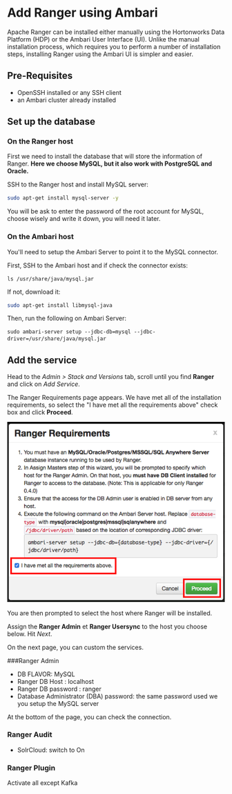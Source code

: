 # Add Ranger using Ambari

Apache Ranger can be installed either manually using the Hortonworks Data Platform (HDP) or the Ambari User Interface (UI). Unlike the manual installation process, which requires you to perform a number of installation steps, installing Ranger using the Ambari UI is simpler and easier.

## Pre-Requisites

- OpenSSH installed or any SSH client
- an Ambari cluster already installed

## Set up the database

### On the Ranger host

First we need to install the database that will store the information of Ranger. **Here we choose MySQL, but it also work with PostgreSQL and Oracle.**

SSH to the Ranger host and install MySQL server:

```sh
sudo apt-get install mysql-server -y
```

You will be ask to enter the password of the root account for MySQL, choose wisely and write it down, you will need it later.

### On the Ambari host

You'll need to setup the Ambari Server to point it to the MySQL connector.

First, SSH to the Ambari host and if check the connector exists:

```
ls /usr/share/java/mysql.jar
```

If not, download it:

```sh
sudo apt-get install libmysql-java
```

Then, run the following on Ambari Server:

```
sudo ambari-server setup --jdbc-db=mysql --jdbc-driver=/usr/share/java/mysql.jar
```

## Add the service

Head to the *Admin > Stack and Versions* tab, scroll until you find **Ranger** and click on *Add Service*.

The Ranger Requirements page appears. We have met all of the installation requirements, so select the "I have met all the requirements above" check box and click **Proceed**.

![ranger-requirements](img/ranger-requirements.png)

You are then prompted to select the host where Ranger will be installed.

Assign the **Ranger Admin** et **Ranger Usersync** to the host you choose below. Hit *Next*.

On the next page, you can custom the services.

###Ranger Admin

- DB FLAVOR: MySQL
- Ranger DB Host : localhost
- Ranger DB password : ranger
- Database Administrator (DBA) password: the same password used we you setup the MySQL server

At the bottom of the page, you can check the connection.

### Ranger Audit

- SolrCloud: switch to On

### Ranger Plugin

Activate all except Kafka